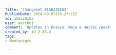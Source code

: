 ```yaml
---
Title: 'Changeset #156320163'
PublishDate: 2024-09-07T16:27:15Z
id: 156320163
user: marcknj
comment: 'Updates in Kosovo: Maja e Hajlës /peak'
created_by: iD 2.30.2
tags:
- Montenegro

---
```

